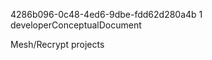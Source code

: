 ﻿<id>4286b096-0c48-4ed6-9dbe-fdd62d280a4b
<version>1
<contenttype>developerConceptualDocument

Mesh/Recrypt projects
